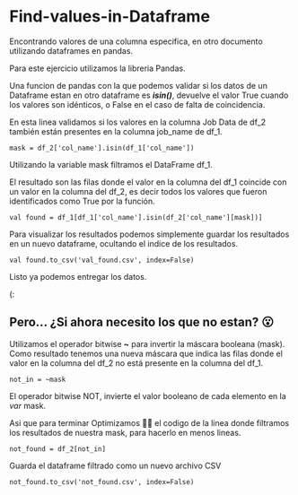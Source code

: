 # Find-values-in-Dataframe

Encontrando valores de una columna especifica, en otro documento utilizando dataframes en pandas.

Para este ejercicio utilizamos la libreria Pandas.

Una funcion de pandas con la que podemos validar si los datos de un Dataframe estan en otro dataframe es **_isin()_**, devuelve el valor True cuando los valores son idénticos, o False en el caso de falta de coincidencia.

En esta linea validamos si los valores en la columna Job Data de df_2 también están presentes en la columna job_name de df_1.

    mask = df_2['col_name'].isin(df_1['col_name'])


Utilizando la variable mask filtramos el DataFrame df_1. 

El resultado son las filas donde el valor en la columna del df_1 coincide con un valor en la columna del df_2, es decir todos los valores que fueron identificados como True por la función.

    val found = df_1[df_1['col_name'].isin(df_2['col_name'][mask])]

Para visualizar los resultados podemos simplemente guardar los resultados en un nuevo dataframe, ocultando el indice de los resultados.

    val found.to_csv('val_found.csv', index=False)


Listo ya podemos entregar los datos.

(:


## Pero... ¿Si ahora necesito los que no estan? 😮

Utilizamos el operador bitwise **~** para invertir la máscara booleana (mask). Como resultado tenemos una nueva máscara que indica las filas donde el valor en la columna del df_2 no está presente en la columna del df_1.

    not_in = ~mask

El operador bitwise NOT, invierte el valor booleano de cada elemento en la _var_ mask.

Asi que para terminar Optimizamos 🐱‍💻 el codigo de la linea donde filtramos los resultados de nuestra mask, para hacerlo en menos lineas. 

    not_found = df_2[not_in]

Guarda el dataframe filtrado como un nuevo archivo CSV

    not_found.to_csv('not_found.csv', index=False)





